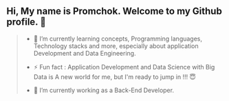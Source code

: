 ## Hi, My name is Promchok. Welcome to my Github profile. 👋






> - 🌱 I’m currently learning concepts, Programming languages, Technology stacks and more, especially about application Development and Data Engineering.
> 
> - ⚡ Fun fact : Application Development and Data Science with Big Data is A new world for me, but I'm ready to jump in !!! 😇
> 
> - 🔭 I’m currently working as a Back-End Developer.
<!--
**Promchok-i/promchok-i** is a ✨ _special_ ✨ repository because its `README.md` (this file) appears on your GitHub profile.

Here are some ideas to get you started:



- 👯 I’m looking to collaborate on ...
- 🤔 I’m looking for help with ...
- 💬 Ask me about ...
- 📫 How to reach me: ...
- 😄 Pronouns: ...

-->
